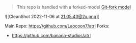 > This repo is handled with a forked-model [Git-fork model]([https://www.tomasbeuzen.com/post/git-fork-branch-pull/)

![[CleanShot 2022-11-06 at 21.05.43@2x.png]]

Main Repo: https://github.com/Laocoon7/atrl
Forks:
- https://github.com/banana-studios/atrl